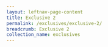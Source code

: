 ```yaml
---
layout: leftnav-page-content
title: Exclusive 2
permalink: /exclusives/exclusive-2/
breadcrumb: Exclusive 2
collection_name: exclusives
---
```

